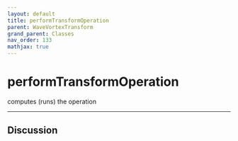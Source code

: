 ```yaml
---
layout: default
title: performTransformOperation
parent: WaveVortexTransform
grand_parent: Classes
nav_order: 133
mathjax: true
---
```


#  performTransformOperation

computes (runs) the operation


---

## Discussion

  
